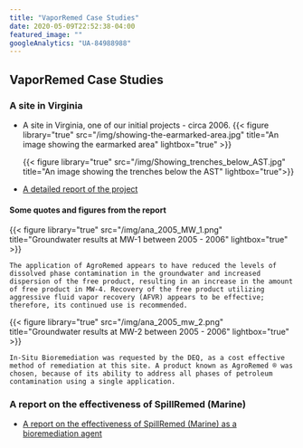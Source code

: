 ```yaml
---
title: "VaporRemed Case Studies"
date: 2020-05-09T22:52:38-04:00
featured_image: ""
googleAnalytics: "UA-84988988"
---
```



## VaporRemed Case Studies

### A site in Virginia

 - A site in Virginia, one of our initial projects - circa 2006.
    {{< figure library="true" src="/img/showing-the-earmarked-area.jpg" title="An image showing the earmarked area" lightbox="true" >}}

    {{< figure library="true" src="/img/Showing_trenches_below_AST.jpg" title="An image showing the trenches below the AST" lightbox="true">}}
 - [A detailed report of the project](/pdf/ANA_Report_VA.pdf)

#### Some quotes and figures from the report
  {{< figure library="true" src="/img/ana_2005_MW_1.png" title="Groundwater results at MW-1 between 2005 - 2006" lightbox="true" >}}

    The application of AgroRemed appears to have reduced the levels of
    dissolved phase contamination in the groundwater and increased
    dispersion of the free product, resulting in an increase in the amount
    of free product in MW-4. Recovery of the free product utilizing
    aggressive fluid vapor recovery (AFVR) appears to be effective;
    therefore, its continued use is recommended.

  {{< figure library="true" src="/img/ana_2005_mw_2.png" title="Groundwater results at MW-2 between 2005 - 2006" lightbox="true" >}}

    In-Situ Bioremediation was requested by the DEQ, as a cost effective
    method of remediation at this site. A product known as AgroRemed ® was
    chosen, because of its ability to address all phases of petroleum
    contamination using a single application.

### A report on the effectiveness of SpillRemed (Marine)

   - [A report on the effectiveness of SpillRemed (Marine) as a bioremediation agent](/pdf/SarvaBioRemedFinal.pdf)